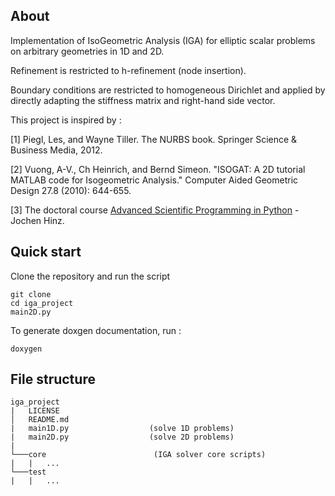 ## About
Implementation of IsoGeometric Analysis (IGA) for elliptic scalar problems on arbitrary geometries in 1D and 2D.

Refinement is restricted to h-refinement (node insertion).

Boundary conditions are restricted to homogeneous Dirichlet and applied by directly adapting the stiffness matrix and right-hand side vector.


This project is inspired by :

[1] Piegl, Les, and Wayne Tiller. The NURBS book. Springer Science & Business Media, 2012.

[2] Vuong, A-V., Ch Heinrich, and Bernd Simeon. "ISOGAT: A 2D tutorial MATLAB code for Isogeometric Analysis." Computer Aided Geometric Design 27.8 (2010): 644-655.

[3] The doctoral course [Advanced Scientific Programming in Python](https://github.com/JochenHinz/python_seminar) - Jochen Hinz.




## Quick start
Clone the repository and run the script
```[bash]
git clone 
cd iga_project
main2D.py
```

To generate doxgen documentation, run :
```[bash]
doxygen
```


## File structure

```
iga_project
|   LICENSE
│   README.md
|   main1D.py                  (solve 1D problems)
|   main2D.py                  (solve 2D problems)
|
└───core                        (IGA solver core scripts)
|   |   ...
└───test                         
|   |   ...
```


